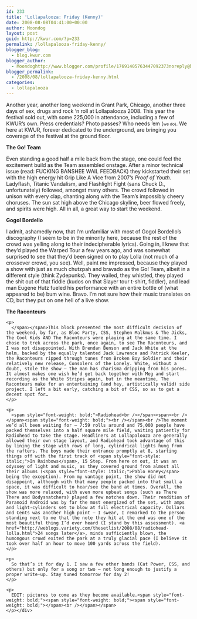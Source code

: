 ```yaml
---
id: 233
title: 'Lollapalooza: Friday (Kenny)'
date: 2008-08-08T04:41:00+00:00
author: Moondog
layout: post
guid: http://kwur.com/?p=233
permalink: /lollapalooza-friday-kenny/
blogger_blog:
  - blog.kwur.com
blogger_author:
  - Moondoghttp://www.blogger.com/profile/17691405763447092373noreply@blogger.com
blogger_permalink:
  - /2008/08/lollapalooza-friday-kenny.html
categories:
  - lollapalooza
---
```

<div class="pf-content">
  <p>
    Another year, another long weekend in Grant Park, Chicago, another three days of sex, drugs <s><span style=";font-family:";font-size:10;"  ></span></s><span style="font-size:78%;"><s><span style=";font-family:";font-size:12;"  ></span></s></span>and rock ‘n roll at Lollapalooza 2008. This year the festival sold out, with some 225,000 in attendance, including a few of KWUR’s own. Press credentials? Photo passes? Who needs ’em (<span style="font-size:78%;">we do<span style="font-size:100%;">)</span></span>. We here at KWUR, forever dedicated to the underground, are bringing you coverage of the festival at the ground floor.
  </p>
  
  <p>
    <span style="font-weight: bold;">The Go! Team</span>
  </p>
  
  <p>
    Even standing a good half a mile back from the stage, one could feel the excitement build as the Team assembled onstage. After a minor technical issue (read: FUCKING BANSHEE WAIL FEEDBACK) they kickstarted their set with the high energy hit Grip Like A Vice from 2007’s <span style="font-style: italic;">Proof of Youth</span>. Ladyflash, Titanic Vandalism, and Flashlight Fight (sans Chuck D., unfortunately) followed, amongst many others. The crowd followed in unison with every clap, chanting along with the Team’s impossibly cheery choruses. The sun sat high above the Chicago skyline, beer flowed freely, and spirits were high. All in all, a great way to start the weekend.
  </p>
  
  <p>
    <span style="font-weight: bold;">Gogol Bordello</span>
  </p>
  
  <p>
    I admit, ashamedly now, that I’m unfamiliar with most of Gogol Bordello’s discography (I seem to be in the minority here, because the rest of the crowd was yelling along to their indecipherable lyrics). Going in, I knew that they’d played the Warped Tour a few years ago, and was somewhat surprised to see that they’d been signed on to play Lolla (not much of a crossover crowd, you see). Well, paint me impressed, because they played a show with just as much chutzpah and bravado as the Go! Team, albeit in a different style (think Zydepunks). They wailed, they whistled, they played the shit out of that fiddle (kudos on that Slayer tour t-shirt, fiddler), and lead man Eugene Hutz fueled his performance with an entire bottle of (what appeared to be) bum wine. Bravo. I’m not sure how their music translates on CD, but they put on one hell of a live show.
  </p>
  
  <p>
    <span style="font-weight: bold;">The Raconteurs<span style="font-weight: bold;"></p> 
    
    <p>
      </span></span>This block presented the most difficult decision of the weekend, by far, as Bloc Party, CSS, Stephen Malkmus & The Jicks, The Cool Kids AND The Raconteurs were playing at the same time. I chose to trek across the park, once again, to see The Raconteurs, and I was not disappointed. With Brendan Benson and Jack White at the helm, backed by the equally talented Jack Lawrence and Patrick Keeler, the Raconteurs ripped through tunes from Broken Boy Soldier and their relatively new release, Consolers of the Lonely. White, without a doubt, stole the show – the man has charisma dripping from his pores. It almost makes one wish he’d get back together with Meg and start recording as the White Stripes again, but in the meantime, The Raconteurs make for an entertaining (and hey, artistically valid) side project. I left a bit early, catching a bit of CSS, so as to get a decent spot for…
    </p>
    
    <p>
      <span style="font-weight: bold;">Radiohead<br /></span><span><br /></span><span style="font-weight: bold;"><br /></span><br />The moment we’d all been waiting for – 7:59 rolls around and 75,000 people have packed themselves into a half square mile field, waiting patiently for Radiohead to take the stage. Headliners at Lollapalooza are generally allowed their own stage layout, and Radiohead took advantage of this by lining the stage with rows of long, cylindrical lights hung from the rafters. The boys made their entrance promptly at 8, starting things off with the first track of <span style="font-style: italic;">In Rainbows</span>, 15 Step. From here on out, it was an odyssey of light and music, as they covered ground from almost all their albums (<span style="font-style: italic;">Pablo Honey</span> being the exception). From my vantage point, the show did not disappoint, although with that many people packed into that small a space, it was difficult to hear/see the band at times. Overall, the show was more relaxed, with even more upbeat songs (such as There There and Bodysnatchers) played a few notches down. Their rendition of Paranoid Android was by far the most energized of the set, with amps and light-cylinders set to blow at full electrical capacity. Dollars and Cents was another high point – I swear, I remarked to the person standing next to me that the note they hit at the end was one of the most beautiful thing I’d ever heard (I stand by this assessment). <a href="http://weblogs.variety.com/thesetlist/2008/08/radiohead-lolla.html">24 songs later</a>, minds sufficiently blown, the humongous crowd exited the park at a truly glacial pace (I believe it took over half an hour to move 100 yards across the field).
    </p>
    
    <p>
      So that’s it for day 1. I saw a few other bands (Cat Power, CSS, and others) but only for a song or two – not long enough to justify a proper write-up. Stay tuned tomorrow for day 2!
    </p>
    
    <p>
      EDIT: pictures to come as they become available.<span style="font-weight: bold;"><span style="font-weight: bold;"><span style="font-weight: bold;"></span><br /></span></span>
    </p></div>